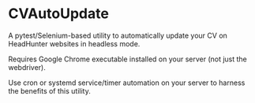 # CVAutoUpdate
<p>A pytest/Selenium-based utility to automatically update your CV on HeadHunter websites in headless mode.</p>
<p>Requires Google Chrome executable installed on your server (not just the webdriver).</p>
<p>Use cron or systemd service/timer automation on your server to harness the benefits of this utility.</p>